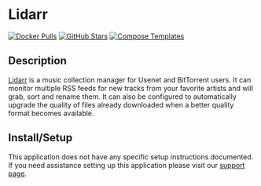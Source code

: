 # Lidarr

[![Docker Pulls](https://img.shields.io/docker/pulls/linuxserver/lidarr?style=flat-square&color=607D8B&label=docker%20pulls&logo=docker)](https://hub.docker.com/r/linuxserver/lidarr)
[![GitHub Stars](https://img.shields.io/github/stars/linuxserver/docker-lidarr?style=flat-square&color=607D8B&label=github%20stars&logo=github)](https://github.com/linuxserver/docker-lidarr)
[![Compose Templates](https://img.shields.io/static/v1?style=flat-square&color=607D8B&label=compose&message=templates)](https://github.com/GhostWriters/DockSTARTer/tree/main/compose/.apps/lidarr)

## Description

[Lidarr](https://lidarr.audio/) is a music collection manager for Usenet and
BitTorrent users. It can monitor multiple RSS feeds for new tracks from your
favorite artists and will grab, sort and rename them. It can also be configured
to automatically upgrade the quality of files already downloaded when a better
quality format becomes available.

## Install/Setup

This application does not have any specific setup instructions documented. If
you need assistance setting up this application please visit our
[support page](https://dockstarter.com/basics/support/).
